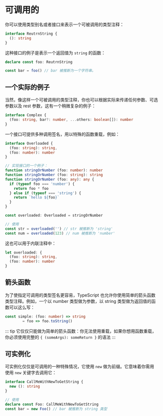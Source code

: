 # 可调用的

你可以使用类型别名或者接口来表示一个可被调用的类型注释：

```typescript
interface ReutrnString {
  (): string
}
```

这种接口的例子是表示一个返回值为 `string` 的函数：

```typescript
declare const foo: ReutrnString

const bar = foo() // bar 被推断为一个字符串。
```

## 一个实际的例子

当然，像这样一个可被调用的类型注释，你也可以根据实际来传递任何参数、可选参数以及 rest 参数，这有一个稍微复杂的例子：

```typescript
interface Complex {
  (foo: string, bar?: number, ...others: boolean[]): number
}
```

一个接口可提供多种调用签名，用以特殊的函数重载，例如：

```typescript
interface Overloaded {
  (foo: string): string,
  (foo: number): number
}

// 实现接口的一个例子：
function stringOrNumber (foo: number): number
function stringOrNumber (foo: string): string
function stringOrNumber (foo: any): any {
  if (typeof foo === 'number') {
    return foo * foo
  } else if (typeof === 'string') {
    return `hello ${foo}`
  }
}

const overloaded: Overloaded = stringOrNumber

// 使用
const str = overloaded('') // str 被推断为 'string'
const num = overloaded(123) // num 被推断为 'number'
```

这也可以用于内联注释中：

```typescript
let overloaded: {
  (foo: string): string,
  (foo: number): number
}
```

## 箭头函数

为了使指定可调用的类型签名更容易，TypeScript 也允许你使用简单的箭头函数类型注释。例如，一个以 number 类型做为参数，以 string 类型做为返回值的函数可以这么写：

```typescript
const simple: (foo: number) => string
        = foo => foo.toString()
```

::: tip
它仅仅只能做为简单的箭头函数：你无法使用重载，如果你想用函数重载，你必须使用完整的 `{ (someArgs): someReturn }` 的语法
:::

## 可实例化

可实例化仅仅是可调用的一种特殊情况，它使用 `new` 做为前缀。它意味着你需用使用 `new` 关键字去调用它：

```typescript
interface CallMeWithNewToGetString {
  new (): string
}

// 使用
declare const Foo: CallMeWithNewToGetString
const bar = new Foo() // bar 被推断为 string 类型
```